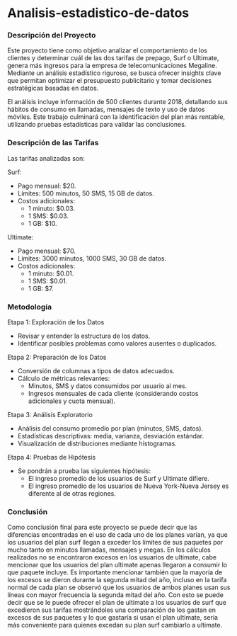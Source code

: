 # Analisis-estadistico-de-datos

### Descripción del Proyecto
Este proyecto tiene como objetivo analizar el comportamiento de los clientes y determinar cuál de las dos tarifas de prepago, Surf o Ultimate, genera más ingresos para la empresa de telecomunicaciones Megaline. Mediante un análisis estadístico riguroso, se busca ofrecer insights clave que permitan optimizar el presupuesto publicitario y tomar decisiones estratégicas basadas en datos.

El análisis incluye información de 500 clientes durante 2018, detallando sus hábitos de consumo en llamadas, mensajes de texto y uso de datos móviles. Este trabajo culminará con la identificación del plan más rentable, utilizando pruebas estadísticas para validar las conclusiones.

### Descripción de las Tarifas
Las tarifas analizadas son:

Surf:
- Pago mensual: $20.
- Límites: 500 minutos, 50 SMS, 15 GB de datos.
- Costos adicionales:
    - 1 minuto: $0.03.
    - 1 SMS: $0.03.
    - 1 GB: $10.

Ultimate:
- Pago mensual: $70.
- Límites: 3000 minutos, 1000 SMS, 30 GB de datos.
- Costos adicionales:
    - 1 minuto: $0.01.
    - 1 SMS: $0.01.
    - 1 GB: $7.
 
### Metodología
Etapa 1: Exploración de los Datos
- Revisar y entender la estructura de los datos.
- Identificar posibles problemas como valores ausentes o duplicados.

Etapa 2: Preparación de los Datos
- Conversión de columnas a tipos de datos adecuados.
- Cálculo de métricas relevantes:
    - Minutos, SMS y datos consumidos por usuario al mes.
    - Ingresos mensuales de cada cliente (considerando costos adicionales y cuota mensual).

Etapa 3: Análisis Exploratorio
- Análisis del consumo promedio por plan (minutos, SMS, datos).
- Estadísticas descriptivas: media, varianza, desviación estándar.
- Visualización de distribuciones mediante histogramas.

Etapa 4: Pruebas de Hipótesis
- Se pondrán a prueba las siguientes hipótesis:
    - El ingreso promedio de los usuarios de Surf y Ultimate difiere.
    - El ingreso promedio de los usuarios de Nueva York-Nueva Jersey es diferente al de otras regiones.
      
### Conclusión 
Como conclusión final para este proyecto se puede decir que las diferencias encontradas en el uso de cada uno de los planes varían, ya que los usuarios del plan surf llegan a exceder los límites de sus paquetes por mucho tanto en minutos llamadas, mensajes y megas. En los cálculos realizados no se encontraron excesos en los usuarios de ultimate, cabe mencionar que los usuarios del plan ultimate apenas llegaron a consumir lo que paquete incluye. Es importante mencionar también que la mayoría de los excesos se dieron durante la segunda mitad del año, incluso en la tarifa normal de cada plan se observó que los usuarios de ambos planes usan sus líneas con mayor frecuencia la segunda mitad del año. Con esto se puede decir que se le puede ofrecer el plan de ultimate a los usuarios de surf que excedieron sus tarifas mostrándoles una comparación de los gastan en excesos de sus paquetes y lo que gastaría si usan el plan ultimate, sería más conveniente para quienes excedan su plan surf cambiarlo a ultimate. 
